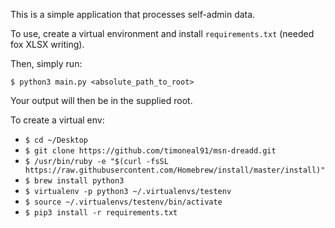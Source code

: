 This is a simple application that processes self-admin data.

To use, create a virtual environment and install `requirements.txt` (needed fox XLSX writing).

Then, simply run:

`$ python3 main.py <absolute_path_to_root>`

Your output will then be in the supplied root.

To create a virtual env:

- `$ cd ~/Desktop`
- `$ git clone https://github.com/timoneal91/msn-dreadd.git`
- `$ /usr/bin/ruby -e "$(curl -fsSL https://raw.githubusercontent.com/Homebrew/install/master/install)"`
- `$ brew install python3`
- `$ virtualenv -p python3 ~/.virtualenvs/testenv`
- `$ source ~/.virtualenvs/testenv/bin/activate`
- `$ pip3 install -r requirements.txt`